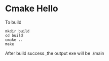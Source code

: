 # Cmake Hello

To build
```
mkdir build
cd build
cmake ..
make

```
After build success ,the output exe will be ./main
